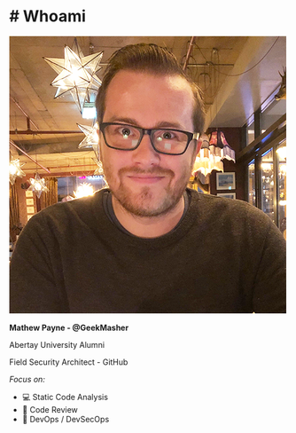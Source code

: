 <!-- _class: -->
# # Whoami

![bg fit right:30% drop-shadow:15px,15px,15px,rgba(0,0,0,.4)](../common/profile-mathew.png)

**Mathew Payne - @GeekMasher**

Abertay University Alumni

Field Security Architect - GitHub

*Focus on:*

- :computer: Static Code Analysis 
- :eyes: Code Review 
- :handshake: DevOps / DevSecOps 
